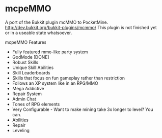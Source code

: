 mcpeMMO
=====

A port of the Bukkit plugin mcMMO to PocketMine. http://dev.bukkit.org/bukkit-plugins/mcmmo/
This plugin is not finished yet or in a useable state whatsoever.


mcpeMMO Features
- Fully featured mmo-like party system
- GodMode [DONE]
- Robust Skills
- Unique Skill Abilities
- Skill Leaderboards
- Skills that focus on fun gameplay rather than restriction
- Follows an XP system like in an RPG/MMO
- Mega Addictive
- Repair System
- Admin Chat
- Tones of RPG elements
- Very Configurable - Want to make mining take 3x longer to level? You can.
- Abilities
- Repair
- Leveling
